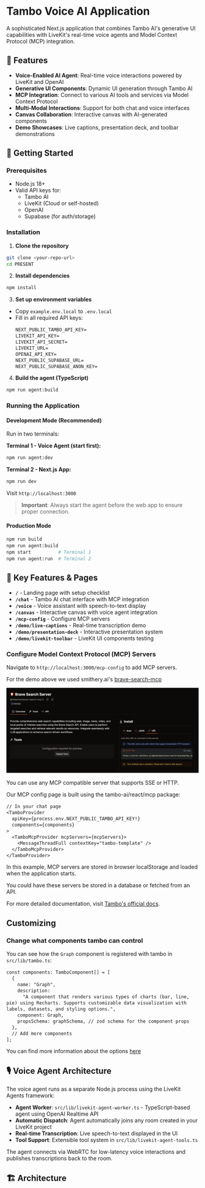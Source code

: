 # Tambo Voice AI Application

A sophisticated Next.js application that combines Tambo AI's generative UI capabilities with LiveKit's real-time voice agents and Model Context Protocol (MCP) integration.

## 🎯 Features

- **Voice-Enabled AI Agent**: Real-time voice interactions powered by LiveKit and OpenAI
- **Generative UI Components**: Dynamic UI generation through Tambo AI
- **MCP Integration**: Connect to various AI tools and services via Model Context Protocol
- **Multi-Modal Interactions**: Support for both chat and voice interfaces
- **Canvas Collaboration**: Interactive canvas with AI-generated components
- **Demo Showcases**: Live captions, presentation deck, and toolbar demonstrations

## 🚀 Getting Started

### Prerequisites
- Node.js 18+ 
- Valid API keys for:
  - Tambo AI
  - LiveKit (Cloud or self-hosted)
  - OpenAI
  - Supabase (for auth/storage)

### Installation

1. **Clone the repository**
```bash
git clone <your-repo-url>
cd PRESENT
```

2. **Install dependencies**
```bash
npm install
```

3. **Set up environment variables**
- Copy `example.env.local` to `.env.local`
- Fill in all required API keys:
  ```
  NEXT_PUBLIC_TAMBO_API_KEY=
  LIVEKIT_API_KEY=
  LIVEKIT_API_SECRET=
  LIVEKIT_URL=
  OPENAI_API_KEY=
  NEXT_PUBLIC_SUPABASE_URL=
  NEXT_PUBLIC_SUPABASE_ANON_KEY=
  ```

4. **Build the agent (TypeScript)**
```bash
npm run agent:build
```

### Running the Application

#### Development Mode (Recommended)
Run in two terminals:

**Terminal 1 - Voice Agent (start first):**
```bash
npm run agent:dev
```

**Terminal 2 - Next.js App:**
```bash
npm run dev
```

Visit `http://localhost:3000`

> **Important**: Always start the agent before the web app to ensure proper connection.

#### Production Mode
```bash
npm run build
npm run agent:build
npm start          # Terminal 1
npm run agent:run  # Terminal 2
```

## 📱 Key Features & Pages

- **`/`** - Landing page with setup checklist
- **`/chat`** - Tambo AI chat interface with MCP integration
- **`/voice`** - Voice assistant with speech-to-text display
- **`/canvas`** - Interactive canvas with voice agent integration
- **`/mcp-config`** - Configure MCP servers
- **`/demo/live-captions`** - Real-time transcription demo
- **`/demo/presentation-deck`** - Interactive presentation system
- **`/demo/livekit-toolbar`** - LiveKit UI components testing

### Configure Model Context Protocol (MCP) Servers

Navigate to `http://localhost:3000/mcp-config` to add MCP servers.

For the demo above we used smithery.ai's [brave-search-mcp](https://smithery.ai/server/@mikechao/brave-search-mcp)

![brave-search-mcp](./brave-search-mcp.png)

You can use any MCP compatible server that supports SSE or HTTP.

Our MCP config page is built using the tambo-ai/react/mcp package:

```tsx
// In your chat page
<TamboProvider
  apiKey={process.env.NEXT_PUBLIC_TAMBO_API_KEY!}
  components={components}
>
  <TamboMcpProvider mcpServers={mcpServers}>
    <MessageThreadFull contextKey="tambo-template" />
  </TamboMcpProvider>
</TamboProvider>
```

In this example, MCP servers are stored in browser localStorage and loaded when the application starts.

You could have these servers be stored in a database or fetched from an API.

For more detailed documentation, visit [Tambo's official docs](https://tambo.co/docs).

## Customizing

### Change what components tambo can control

You can see how the `Graph` component is registered with tambo in `src/lib/tambo.ts`:

```tsx
const components: TamboComponent[] = [
  {
    name: "Graph",
    description:
      "A component that renders various types of charts (bar, line, pie) using Recharts. Supports customizable data visualization with labels, datasets, and styling options.",
    component: Graph,
    propsSchema: graphSchema, // zod schema for the component props
  },
  // Add more components
];
```

You can find more information about the options [here](https://tambo.co/docs/concepts/registering-components)

## 🎙️ Voice Agent Architecture

The voice agent runs as a separate Node.js process using the LiveKit Agents framework:

- **Agent Worker**: `src/lib/livekit-agent-worker.ts` - TypeScript-based agent using OpenAI Realtime API
- **Automatic Dispatch**: Agent automatically joins any room created in your LiveKit project
- **Real-time Transcription**: Live speech-to-text displayed in the UI
- **Tool Support**: Extensible tool system in `src/lib/livekit-agent-tools.ts`

The agent connects via WebRTC for low-latency voice interactions and publishes transcriptions back to the room.

## 🏗️ Architecture
